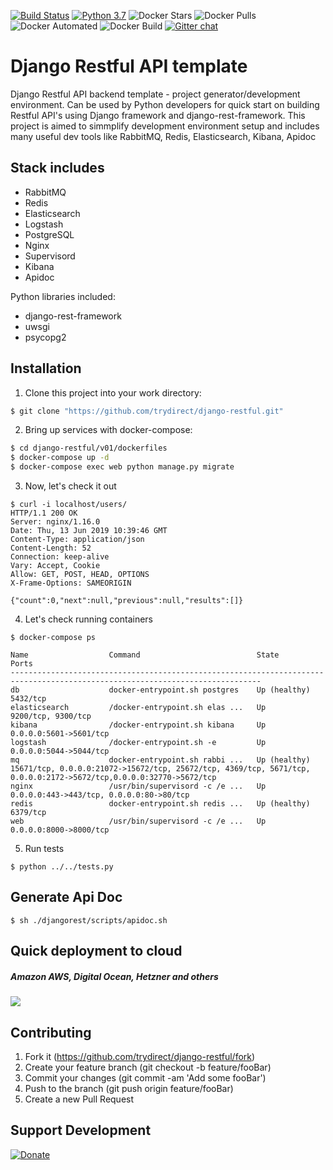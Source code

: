 [![Build Status](https://travis-ci.com/trydirect/django-restful.svg?branch=master)](https://travis-ci.com/trydirect/django-restful)
[![Python 3.7](https://img.shields.io/badge/python-3.7-blue.svg)](https://www.python.org/downloads/release/python-370/)
![Docker Stars](https://img.shields.io/docker/stars/trydirect/django-restful.svg)
![Docker Pulls](https://img.shields.io/docker/pulls/trydirect/django-restful.svg)
![Docker Automated](https://img.shields.io/docker/cloud/automated/trydirect/django-restful.svg)
![Docker Build](https://img.shields.io/docker/cloud/build/trydirect/django-restful.svg)
[![Gitter chat](https://badges.gitter.im/trydirect/community.png)](https://gitter.im/try-direct/community)
	
# Django Restful API template

Django Restful API backend template - project generator/development environment.
Can be used by Python developers for quick start on building Restful API's using Django framework and django-rest-framework.
This project is aimed to simmplify development environment setup and includes many useful dev tools like RabbitMQ, Redis, Elasticsearch, Kibana, Apidoc 


## Stack includes

* RabbitMQ 
* Redis 
* Elasticsearch
* Logstash
* PostgreSQL
* Nginx
* Supervisord
* Kibana
* Apidoc

Python libraries included:
* django-rest-framework 
* uwsgi
* psycopg2 


## Installation
1. Clone this project into your work directory:
```sh
$ git clone "https://github.com/trydirect/django-restful.git"
```

2. Bring up services with docker-compose:
```sh
$ cd django-restful/v01/dockerfiles
$ docker-compose up -d
$ docker-compose exec web python manage.py migrate
```

3. Now, let's check it out
```
$ curl -i localhost/users/
HTTP/1.1 200 OK
Server: nginx/1.16.0
Date: Thu, 13 Jun 2019 10:39:46 GMT
Content-Type: application/json
Content-Length: 52
Connection: keep-alive
Vary: Accept, Cookie
Allow: GET, POST, HEAD, OPTIONS
X-Frame-Options: SAMEORIGIN

{"count":0,"next":null,"previous":null,"results":[]}
```

4. Let's check running containers

```
$ docker-compose ps
```

```
Name                  Command                          State          Ports
------------------------------------------------------------------------------------------------------------------------------
db                    docker-entrypoint.sh postgres    Up (healthy)   5432/tcp
elasticsearch         /docker-entrypoint.sh elas ...   Up             9200/tcp, 9300/tcp
kibana                /docker-entrypoint.sh kibana     Up             0.0.0.0:5601->5601/tcp
logstash              /docker-entrypoint.sh -e         Up             0.0.0.0:5044->5044/tcp
mq                    docker-entrypoint.sh rabbi ...   Up (healthy)   15671/tcp, 0.0.0.0:21072->15672/tcp, 25672/tcp, 4369/tcp, 5671/tcp, 0.0.0.0:2172->5672/tcp,0.0.0.0:32770->5672/tcp
nginx                 /usr/bin/supervisord -c /e ...   Up             0.0.0.0:443->443/tcp, 0.0.0.0:80->80/tcp
redis                 docker-entrypoint.sh redis ...   Up (healthy)   6379/tcp
web                   /usr/bin/supervisord -c /e ...   Up             0.0.0.0:8000->8000/tcp   
```

5. Run tests

```
$ python ../../tests.py
```


## Generate Api Doc
```.env
$ sh ./djangorest/scripts/apidoc.sh
```


## Quick deployment to cloud
##### Amazon AWS, Digital Ocean, Hetzner and others
[<img src="https://img.shields.io/badge/quick%20deploy-%40try.direct-brightgreen.svg">](https://try.direct/server/user/deploy/ImRqYW5nby1yZXN0ZnVsfDZ8MzEi.EIJLoA.ThfmBQizayK8MRVg_VSlowGa98w/)



## Contributing

1. Fork it (https://github.com/trydirect/django-restful/fork)
2. Create your feature branch (git checkout -b feature/fooBar)
3. Commit your changes (git commit -am 'Add some fooBar')
4. Push to the branch (git push origin feature/fooBar)
5. Create a new Pull Request


## Support Development

[![Donate](https://img.shields.io/badge/Donate-PayPal-green.svg)](https://www.paypal.com/cgi-bin/webscr?cmd=_s-xclick&hosted_button_id=2BH8ED2AUU2RL)
